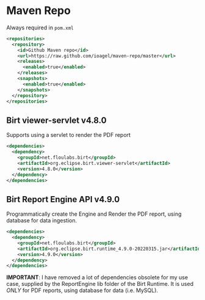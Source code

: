 # Maven Repo

Always required in `pom.xml`
```xml
<repositories>
  <repository>
    <id>Github Maven repo</id>
    <url>https://raw.github.com/ioagel/maven-repo/master</url>
    <releases>
      <enabled>true</enabled>
    </releases>
    <snapshots>
      <enabled>true</enabled>
    </snapshots>
  </repository>
</repositories>
```


## Birt viewer-servlet v4.8.0

Supports using a servlet to render the PDF report
```xml
<dependencies>
  <dependency>
    <groupId>net.floulabs.birt</groupId>
    <artifactId>org.eclipse.birt.viewer-servlet</artifactId>
    <version>4.8.0</version>
  </dependency>
</dependencies>
```

## Birt Report Engine API v4.9.0

Programmatically create the Engine and Render the PDF report, using database for data ingestion.
```xml
<dependencies>
  <dependency>
    <groupId>net.floulabs.birt</groupId>
    <artifactId>org.eclipse.birt.runtime_4.9.0-20220315.jar</artifactId>
    <version>4.9.0</version>
  </dependency>
</dependencies>
```

**IMPORTANT**: I have removed a lot of dependencies obsolete for my use case, supplied by the ReportEngine lib folder of the Birt Runtime. It is used *ONLY* for PDF reports, using database for data (i.e. MySQL).